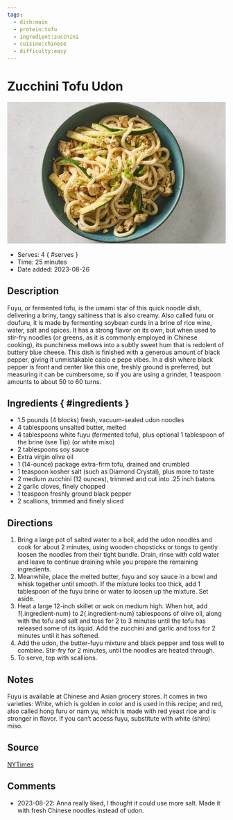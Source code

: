 ```yaml
---
tags:
  - dish:main
  - protein:tofu
  - ingredient:zucchini
  - cuisine:chinese
  - difficulty:easy
---
```

# Zucchini Tofu Udon

![Recipe picture](../images/zucchini_tofu_udon.jpg)

- Serves: 4
{ #serves }
- Time: 25 minutes
- Date added: 2023-08-26

## Description

Fuyu, or fermented tofu, is the umami star of this quick noodle dish, delivering a briny, tangy saltiness that is also creamy. Also called furu or doufuru, it is made by fermenting soybean curds in a brine of rice wine, water, salt and spices. It has a strong flavor on its own, but when used to stir-fry noodles (or greens, as it is commonly employed in Chinese cooking), its punchiness mellows into a subtly sweet hum that is redolent of buttery blue cheese. This dish is finished with a generous amount of black pepper, giving it unmistakable cacio e pepe vibes. In a dish where black pepper is front and center like this one, freshly ground is preferred, but measuring it can be cumbersome, so if you are using a grinder, 1 teaspoon amounts to about 50 to 60 turns.

## Ingredients { #ingredients }

- 1.5 pounds (4 blocks) fresh, vacuum-sealed udon noodles
- 4 tablespoons unsalted butter, melted
- 4 tablespoons white fuyu (fermented tofu), plus optional 1 tablespoon of the brine (see Tip) (or white miso)
- 2 tablespoons soy sauce
- Extra virgin olive oil
- 1 (14-ounce) package extra-firm tofu, drained and crumbled
- 1 teaspoon kosher salt (such as Diamond Crystal), plus more to taste
- 2 medium zucchini (12 ounces), trimmed and cut into .25 inch batons
- 2 garlic cloves, finely chopped
- 1 teaspoon freshly ground black pepper
- 2 scallions, trimmed and finely sliced

## Directions

1. Bring a large pot of salted water to a boil, add the udon noodles and cook for about 2 minutes, using wooden chopsticks or tongs to gently loosen the noodles from their tight bundle. Drain, rinse with cold water and leave to continue draining while you prepare the remaining ingredients.
2. Meanwhile, place the melted butter, fuyu and soy sauce in a bowl and whisk together until smooth. If the mixture looks too thick, add 1 tablespoon of the fuyu brine or water to loosen up the mixture. Set aside.
3. Heat a large 12-inch skillet or wok on medium high. When hot, add *1*{.ingredient-num} to *2*{.ingredient-num} tablespoons of olive oil, along with the tofu and salt and toss for 2 to 3 minutes until the tofu has released some of its liquid. Add the zucchini and garlic and toss for 2 minutes until it has softened.
4. Add the udon, the butter-fuyu mixture and black pepper and toss well to combine. Stir-fry for 2 minutes, until the noodles are heated through.
5. To serve, top with scallions.

## Notes

Fuyu is available at Chinese and Asian grocery stores. It comes in two varieties: White, which is golden in color and is used in this recipe; and red, also called hong furu or nam yu, which is made with red yeast rice and is stronger in flavor. If you can’t access fuyu, substitute with white (shiro) miso.

## Source

[NYTimes](https://cooking.nytimes.com/recipes/1024370-zucchini-tofu-udon)

## Comments

- 2023-08-22: Anna really liked, I thought it could use more salt. Made it with fresh Chinese noodles instead of udon.
